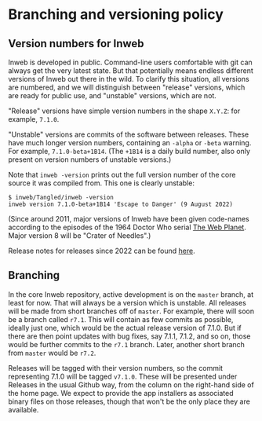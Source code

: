 # Branching and versioning policy

## Version numbers for Inweb

Inweb is developed in public. Command-line users comfortable with git can always get the very latest state. But that potentially means endless different versions of Inweb out there in the wild. To clarify this situation, all versions are numbered, and we will distinguish between "release" versions, which are ready for public use, and "unstable" versions, which are not.

"Release" versions have simple version numbers in the shape `X.Y.Z`: for example, `7.1.0`.

"Unstable" versions are commits of the software between releases. These have much longer version numbers, containing an `-alpha` or `-beta` warning. For example, `7.1.0-beta+1B14`. (The `+1B14` is a daily build number, also only
present on version numbers of unstable versions.)

Note that `inweb -version` prints out the full version number of the core
source it was compiled from. This one is clearly unstable:

	$ inweb/Tangled/inweb -version
	inweb version 7.1.0-beta+1B14 'Escape to Danger' (9 August 2022)

(Since around 2011, major versions of Inweb have been given code-names according to the
episodes of the 1964 Doctor Who serial [The Web Planet](https://en.wikipedia.org/wiki/The_Web_Planet).
Major version 8 will be "Crater of Needles".)

Release notes for releases since 2022 can be found [here](version_history.md).

## Branching

In the core Inweb repository, active development is on the `master` branch, at least for now. That will always be a version which is unstable. All releases will be made from short branches off of `master`. For example, there will soon be a branch called `r7.1`. This will contain as few commits as possible, ideally just one, which would be the actual release version of 7.1.0. But if there are then point updates with bug fixes, say 7.1.1, 7.1.2, and so on, those would be further commits to the `r7.1` branch. Later, another short branch from `master` would be `r7.2`.

Releases will be tagged with their version numbers, so the commit representing 7.1.0 will be tagged `v7.1.0`. These will be presented under Releases in the usual Github way, from the column on the right-hand side of the home page. We expect to provide the app installers as associated binary files on those releases, though that won't be the only place they are available.
